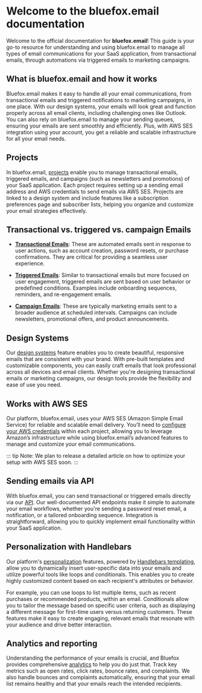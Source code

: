 # Welcome to the bluefox.email documentation

Welcome to the official documentation for **bluefox.email**! This guide is your go-to resource for understanding and using bluefox.email to manage all types of email communications for your SaaS application, from transactional emails, through automations via triggered emails to marketing campaigns.

## What is bluefox.email and how it works

Bluefox.email makes it easy to handle all your email communications, from transactional emails and triggered notifications to marketing campaigns, in one place. With our design systems, your emails will look great and function properly across all email clients, including challenging ones like Outlook. You can also rely on bluefox.email to manage your sending queues, ensuring your emails are sent smoothly and efficiently. Plus, with AWS SES integration using your account, you get a reliable and scalable infrastructure for all your email needs.

## Projects

In bluefox.email, [projects](./projects/) enable you to manage transactional emails, triggered emails, and campaigns (such as newsletters and promotions) of your SaaS application. Each project requires setting up a sending email address and AWS credentials to send emails via AWS SES. Projects are linked to a design system and include features like a subscription preferences page and subscriber lists, helping you organize and customize your email strategies effectively.

## Transactional vs. triggered vs. campaign Emails

- **[Transactional Emails](./projects/transactional-emails)**: These are automated emails sent in response to user actions, such as account creation, password resets, or purchase confirmations. They are critical for providing a seamless user experience.

- **[Triggered Emails](./projects/triggered-emails)**: Similar to transactional emails but more focused on user engagement, triggered emails are sent based on user behavior or predefined conditions. Examples include onboarding sequences, reminders, and re-engagement emails.

- **[Campaign Emails](./projects/campaigns)**: These are typically marketing emails sent to a broader audience at scheduled intervals. Campaigns can include newsletters, promotional offers, and product announcements.



## Design Systems

Our [design systems](./design-systems/) feature enables you to create beautiful, responsive emails that are consistent with your brand. With pre-built templates and customizable components, you can easily craft emails that look professional across all devices and email clients. Whether you're designing transactional emails or marketing campaigns, our design tools provide the flexibility and ease of use you need.

## Works with AWS SES

Our platform, bluefox.email, uses your AWS SES (Amazon Simple Email Service) for reliable and scalable email delivery. You’ll need to [configure your AWS credentials](/docs/projects/settings.html#aws-credentials) within each project, allowing you to leverage Amazon’s infrastructure while using bluefox.email’s advanced features to manage and customize your email communications.

::: tip Note:
We plan to release a detailed article on how to optimize your setup with AWS SES soon.
:::

## Sending emails via API

With bluefox.email, you can send transactional or triggered emails directly via our [API](./api/). Our well-documented API endpoints make it simple to automate your email workflows, whether you're sending a password reset email, a notification, or a tailored onboarding sequence. Integration is straightforward, allowing you to quickly implement email functionality within your SaaS application.

## Personalization with Handlebars
Our platform's [personalization](./personalization) features, powered by [Handlebars templating](https://handlebarsjs.com/), allow you to dynamically insert user-specific data into your emails and utilize powerful tools like loops and conditionals. This enables you to create highly customized content based on each recipient's attributes or behavior.

For example, you can use loops to list multiple items, such as recent purchases or recommended products, within an email. Conditionals allow you to tailor the message based on specific user criteria, such as displaying a different message for first-time users versus returning customers. These features make it easy to create engaging, relevant emails that resonate with your audience and drive better interaction.

## Analytics and reporting

Understanding the performance of your emails is crucial, and Bluefox provides comprehensive [analytics](./projects/analytics) to help you do just that. Track key metrics such as open rates, click rates, bounce rates, and complaints. We also handle bounces and complaints automatically, ensuring that your email list remains healthy and that your emails reach the intended recipients.
